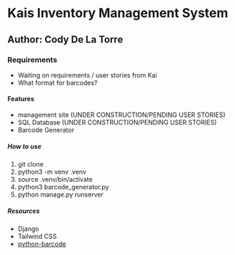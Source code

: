 # Kais Inventory Management System

## Author: Cody De La Torre

### Requirements

- Waiting on requirements / user stories from Kai
- What format for barcodes?

#### Features

- management site (UNDER CONSTRUCTION/PENDING USER STORIES)
- SQL Database (UNDER CONSTRUCTION/PENDING USER STORIES)
- Barcode Generator

##### How to use

1. git clone
2. python3 -m venv .venv
3. source .venv/bin/activate
4. python3 barcode_generator.py
5. python manage.py runserver

##### Resources

- Django
- Tailwind CSS
- [python-barcode](https://python-barcode.readthedocs.io/en/stable/getting-started.html)
